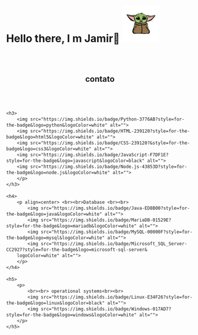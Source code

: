 <h1>
    <p align=left>
        Hello there, I m Jamir🖖
        <img src="Imagens/yoda.png" width=100px>
    </p>
</h1>

<h2>
    <h2>
        <p align=center> <br><br>contato<br><br>
            <img src="https://img.shields.io/badge/WhatsApp-25D366?style=for-the-badge&logo=whatsapp&logoColor=white" alt="">
            <img src="https://img.shields.io/badge/Gmail-D14836?style=for-the-badge&logo=gmail&logoColor=white" alt="">
            <img src="https://img.shields.io/badge/LinkedIn-0077B5?style=for-the-badge&logo=linkedin&logoColor=white" alt="">
            <img src="https://img.shields.io/badge/GitHub-100000?style=for-the-badge&logo=github&logoColor=white" alt="">
        </p>
    </h2>

    <h3>
        <img src="https://img.shields.io/badge/Python-3776AB?style=for-the-badge&logo=python&logoColor=white" alt="">
        <img src="https://img.shields.io/badge/HTML-239120?style=for-the-badge&logo=html5&logoColor=white" alt="">
        <img src="https://img.shields.io/badge/CSS-239120?&style=for-the-badge&logo=css3&logoColor=white" alt="">
        <img src="https://img.shields.io/badge/JavaScript-F7DF1E?style=for-the-badge&logo=javascript&logoColor=black" alt="">
        <img src="https://img.shields.io/badge/Node.js-43853D?style=for-the-badge&logo=node.js&logoColor=white" alt="">
        </p>
    </h3>

    <h4>
        <p align=center> <br><br>Database <br><br>
            <img src="https://img.shields.io/badge/Java-ED8B00?style=for-the-badge&logo=java&logoColor=white" alt="">
            <img src="https://img.shields.io/badge/MariaDB-01529E?style=for-the-badge&logo=mariadb&logoColor=white" alt="">
            <img src="https://img.shields.io/badge/MySQL-00000F?style=for-the-badge&logo=mysql&logoColor=white" alt="">
            <img src="https://img.shields.io/badge/Microsoft_SQL_Server-CC2927?style=for-the-badge&logo=microsoft-sql-server&
        logoColor=white" alt="">
        </p>
    </h4>

    <h5>
        <p>
            <br><br> operational systems<br><br>
            <img src="https://img.shields.io/badge/Linux-E34F26?style=for-the-badge&logo=linux&logoColor=black" alt="">
            <img src="https://img.shields.io/badge/Windows-017AD7?style=for-the-badge&logo=windows&logoColor=white" alt="">
        </p>
    </h5>
